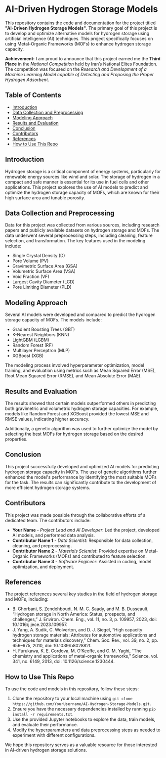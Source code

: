 <!DOCTYPE html>
<html lang="en">
<head>
    <meta charset="UTF-8">
    <meta name="viewport" content="width=device-width, initial-scale=1.0">
    <title>AI-Driven Hydrogen Storage Models</title>
</head>
<body>

<h1>AI-Driven Hydrogen Storage Models</h1>

<p>This repository contains the code and documentation for the project titled <strong>"AI-Driven Hydrogen Storage Models"</strong>. The primary goal of this project is to develop and optimize alternative models for hydrogen storage using artificial intelligence (AI) techniques. This project specifically focuses on using Metal-Organic Frameworks (MOFs) to enhance hydrogen storage capacity.</p>

<p><strong>Achievement:</strong> I am proud to announce that this project earned me the <strong>Third Place</strong> in the <em>National Competition</em> held by Iran’s National Elites Foundation. The competition was focused on the <em>Research and Development of a Machine Learning Model capable of Detecting and Proposing the Proper Hydrogen Adsorbent</em>.</p>

<h2>Table of Contents</h2>
<ul>
    <li><a href="#introduction">Introduction</a></li>
    <li><a href="#data-collection-and-preprocessing">Data Collection and Preprocessing</a></li>
    <li><a href="#modeling-approach">Modeling Approach</a></li>
    <li><a href="#results-and-evaluation">Results and Evaluation</a></li>
    <li><a href="#conclusion">Conclusion</a></li>
    <li><a href="#contributors">Contributors</a></li>
    <li><a href="#references">References</a></li>
    <li><a href="#how-to-use-this-repo">How to Use This Repo</a></li>
</ul>

<h2 id="introduction">Introduction</h2>
<p>Hydrogen storage is a critical component of energy systems, particularly for renewable energy sources like wind and solar. The storage of hydrogen in a compact and safe manner is essential for its use in fuel cells and other applications. This project explores the use of AI models to predict and optimize the hydrogen storage capacity of MOFs, which are known for their high surface area and tunable porosity.</p>

<h2 id="data-collection-and-preprocessing">Data Collection and Preprocessing</h2>
<p>Data for this project was collected from various sources, including research papers and publicly available datasets on hydrogen storage and MOFs. The data underwent several preprocessing steps, including cleaning, feature selection, and transformation. The key features used in the modeling include:</p>
<ul>
    <li>Single Crystal Density (D)</li>
    <li>Pore Volume (PV)</li>
    <li>Gravimetric Surface Area (GSA)</li>
    <li>Volumetric Surface Area (VSA)</li>
    <li>Void Fraction (VF)</li>
    <li>Largest Cavity Diameter (LCD)</li>
    <li>Pore Limiting Diameter (PLD)</li>
</ul>

<h2 id="modeling-approach">Modeling Approach</h2>
<p>Several AI models were developed and compared to predict the hydrogen storage capacity of MOFs. The models include:</p>
<ul>
    <li>Gradient Boosting Trees (GBT)</li>
    <li>K-Nearest Neighbors (KNN)</li>
    <li>LightGBM (LGBM)</li>
    <li>Random Forest (RF)</li>
    <li>Multilayer Perceptron (MLP)</li>
    <li>XGBoost (XGB)</li>
</ul>
<p>The modeling process involved hyperparameter optimization, model training, and evaluation using metrics such as Mean Squared Error (MSE), Root Mean Squared Error (RMSE), and Mean Absolute Error (MAE).</p>

<h2 id="results-and-evaluation">Results and Evaluation</h2>
<p>The results showed that certain models outperformed others in predicting both gravimetric and volumetric hydrogen storage capacities. For example, models like Random Forest and XGBoost provided the lowest MSE and RMSE values, indicating higher accuracy.</p>
<p>Additionally, a genetic algorithm was used to further optimize the model by selecting the best MOFs for hydrogen storage based on the desired properties.</p>

<h2 id="conclusion">Conclusion</h2>
<p>This project successfully developed and optimized AI models for predicting hydrogen storage capacity in MOFs. The use of genetic algorithms further enhanced the model's performance by identifying the most suitable MOFs for the task. The results can significantly contribute to the development of more efficient hydrogen storage systems.</p>

<h2 id="contributors">Contributors</h2>
<p>This project was made possible through the collaborative efforts of a dedicated team. The contributors include:</p>
<ul>
    <li><strong>Your Name</strong> - <em>Project Lead and AI Developer</em>: Led the project, developed AI models, and performed data analysis.</li>
    <li><strong>Contributor Name 1</strong> - <em>Data Scientist</em>: Responsible for data collection, cleaning, and preprocessing.</li>
    <li><strong>Contributor Name 2</strong> - <em>Materials Scientist</em>: Provided expertise on Metal-Organic Frameworks (MOFs) and contributed to feature selection.</li>
    <li><strong>Contributor Name 3</strong> - <em>Software Engineer</em>: Assisted in coding, model optimization, and deployment.</li>
</ul>

<h2 id="references">References</h2>
<p>The project references several key studies in the field of hydrogen storage and MOFs, including:</p>
<ul>
    <li>B. Ghorbani, S. Zendehboudi, N. M. C. Saady, and M. B. Dusseault, “Hydrogen storage in North America: Status, prospects, and challenges,” J. Environ. Chem. Eng., vol. 11, no. 3, p. 109957, 2023, doi: 10.1016/j.jece.2023.109957.</li>
    <li>J. Yang, A. Sudik, C. Wolverton, and D. J. Siegel, “High capacity hydrogen storage materials: Attributes for automotive applications and techniques for materials discovery,” Chem. Soc. Rev., vol. 39, no. 2, pp. 656–675, 2010, doi: 10.1039/b802882f.</li>
    <li>H. Furukawa, K. E. Cordova, M. O’Keeffe, and O. M. Yaghi, “The chemistry and applications of metal-organic frameworks,” Science, vol. 341, no. 6149, 2013, doi: 10.1126/science.1230444.</li>
</ul>

<h2 id="how-to-use-this-repo">How to Use This Repo</h2>
<p>To use the code and models in this repository, follow these steps:</p>
<ol>
    <li>Clone the repository to your local machine using <code>git clone https://github.com/YourUsername/AI-Hydrogen-Storage-Models.git</code>.</li>
    <li>Ensure you have the necessary dependencies installed by running <code>pip install -r requirements.txt</code>.</li>
    <li>Use the provided Jupyter notebooks to explore the data, train models, and evaluate their performance.</li>
    <li>Modify the hyperparameters and data preprocessing steps as needed to experiment with different configurations.</li>
</ol>

<p>We hope this repository serves as a valuable resource for those interested in AI-driven hydrogen storage solutions.</p>

</body>
</html>
